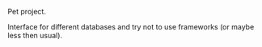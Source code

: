 Pet project.

Interface for different databases and try not to use frameworks (or maybe less then usual).

